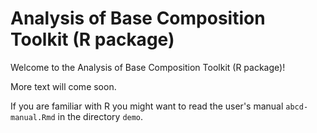 # Analysis of Base Composition Toolkit (R package)

Welcome to the Analysis of Base Composition Toolkit (R package)!

More text will come soon. 

If you are familiar with R you might want to read the user's manual `abcd-manual.Rmd` in the directory `demo`.  

